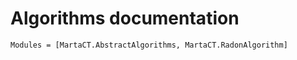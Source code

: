 # Algorithms documentation

```@autodocs
Modules = [MartaCT.AbstractAlgorithms, MartaCT.RadonAlgorithm]
```
